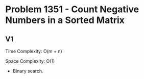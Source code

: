 # Problem 1351 - Count Negative Numbers in a Sorted Matrix

## V1

Time Complexity: O(m + n)

Space Complexity: O(1)

- Binary search.

